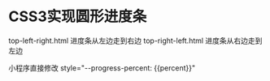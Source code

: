 # CSS3实现圆形进度条

top-left-right.html 进度条从左边走到右边
top-right-left.html 进度条从右边走到左边

小程序直接修改 style="--progress-percent: {{percent}}"